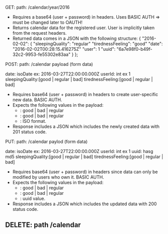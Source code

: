 
GET:
path: /calendar/year/2016
- Requires a base64 (user + password) in headers. Uses BASIC AUTH => must be changed later to OAUTH! 
- Returns calendar data for the registered user. User is implicitly taken from the request headers. 
- Returned data comes in a JSON with the following structure:
	{
	"2016-02-02": {
		"sleepingQuality": "regular"
		"tirednessFeeling": "good"
		"date": "2016-02-02T00:28:15.416275Z"
		"user": 1
		"uuid": "6a7e98f0-b49f-32c2-9953-fe55302e83aa"
		}
	};  

POST:
path: /calendar
payload (form data)

date: isoDate ex: 2016-03-27T22:00:00.000Z
userId: int ex 1
sleepingQuality:[good | regular | bad]
tirednessFeeling:[good | regular | bad]

- Requires base64 (user + password) in headers to create user-specific new data. BASIC AUTH. 
- Expects the following values in the payload:
	- <tirednessFeeling>: good | bad | regular
	- <sleepingQuality>: good | bad | regular
	- <date>: ISO format. 
- Response includes a JSON which includes the newly created data with 201 status code. 

PUT:
path: /calendar
paylod (form data)

date: isoDate ex: 2016-03-27T22:00:00.000Z
userId: int ex 1
uuid: hasg md5
sleepingQuality:[good | regular | bad]
tirednessFeeling:[good | regular | bad]

- Requires base64 (user + password) in headers since data can only be modified by users who own it. BASIC AUTH. 
- Expects the following values in the payload:
	- <tirednessFeeling>: good | bad | regular
	- <sleepingQuality>: good | bad | regular
	- <uuid>: uuid value. 
- Response includes a JSON which includes the updated data with 200 status code. 


DELETE:
path /calendar
- 